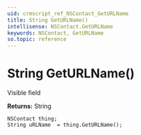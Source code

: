 ```yaml
---
uid: crmscript_ref_NSContact_GetURLName
title: String GetURLName()
intellisense: NSContact.GetURLName
keywords: NSContact, GetURLName
so.topic: reference
---
```


# String GetURLName()

Visible field

**Returns:** String

```crmscript
NSContact thing;
String uRLName  = thing.GetURLName();
```

